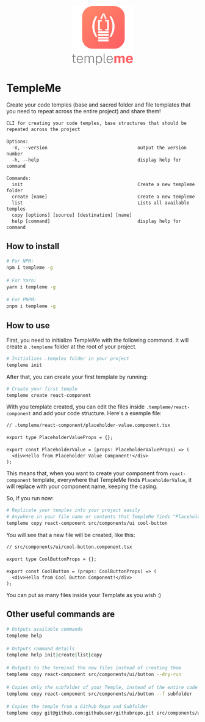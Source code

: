 <p align="center">
  <a href="https://github.com/filipeversehgi/templeme" target="blank"><img src="https://raw.githubusercontent.com/filipeversehgi/templeme/main/docs/templeme-logo.svg" width="160" alt="TempleMe Logo" /></a>
</p>

# TempleMe

Create your code temples (base and sacred folder and file templates that you need to repeat across the entire project) and share them!

```
CLI for creating your code temples, base structures that should be repeated across the project

Options:
  -V, --version                                 output the version number
  -h, --help                                    display help for command

Commands:
  init                                          Create a new templeme folder
  create [name]                                 Create a new templeme
  list                                          Lists all available temples
  copy [options] [source] [destination] [name]
  help [command]                                display help for command
```

## How to install

```bash
# For NPM:
npm i templeme -g

# For Yarn:
yarn i templeme -g

# For PNPM:
pnpm i templeme -g
```

## How to use

First, you need to initialize TempleMe with the following command. It will create a `.templeme` folder at the root of your project.

```bash
# Initializes .temples folder in your project
templeme init
```

After that, you can create your first template by running:

```bash
# Create your first temple
templeme create react-component
```

With you template created, you can edit the files inside `.templeme/react-component` and add your code structure. Here's a exemple file:

```tsx
// .templeme/react-component/placeholder-value.component.tsx

export type PlaceholderValueProps = {};

export const PlaceholderValue = (props: PlaceholderValueProps) => (
  <div>Hello from Placeholder Value Component!</div>
);
```

This means that, when you want to create your component from `react-component` template, everywhere that TempleMe finds `PlaceholderValue`, it will replace with your component name, keeping the casing.

So, if you run now:

```bash
# Replicate your temples into your project easily
# Anywhere in your file name or contents that TempleMe finds "Placeholder Value", it will replace to "Button", keeping the casing
templeme copy react-component src/components/ui cool-button
```

You will see that a new file will be created, like this:

```tsx
// src/components/ui/cool-button.component.tsx

export type CoolButtonProps = {};

export const CoolButton = (props: CoolButtonProps) => (
  <div>Hello from Cool Button Component!</div>
);
```

You can put as many files inside your Template as you wish :)

## Other useful commands are

```bash
# Outputs available commands
templeme help

# Outputs command details
templeme help init|create|list|copy

# Outputs to the terminal the new files instead of creating them
templeme copy react-component src/components/ui/button --dry-run

# Copies only the subfolder of your Temple, instead of the entire code
templeme copy react-component src/components/ui/button --f subfolder

# Copies the temple from a Github Repo and Subfolder
templeme copy git@github.com:githubuser/githubrepo.git src/components/ui/button --f subfolder
```
